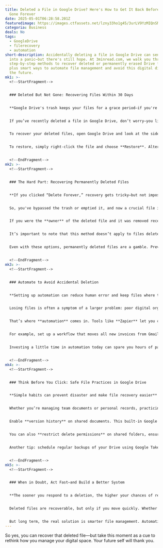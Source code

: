 ```yaml
---
title: Deleted a File in Google Drive? Here's How to Get It Back Before It's
  Gone Forever
date: 2025-05-01T06:28:58.201Z
featuredimage: https://images.ctfassets.net/lzny33ho1g45/3urLV9YzMIQnSNGDnmNP3z/77d6ae61c54788d0c87d7136953698b7/google-drive.jpg?w=1520&fm=avif&q=31&fit=thumb&h=760
categoria: Business
deals: No
tags:
  - GoogleDrive
  - filerecovery
  - automation
short-description: Accidentally deleting a file in Google Drive can send anyone
  into a panic—but there's still hope. At 3minread.com, we walk you through
  step-by-step methods to recover deleted or permanently erased Drive files,
  plus smart ways to automate file management and avoid this digital disaster in
  the future.
mk1: >-
  <!--StartFragment-->


  ### Deleted But Not Gone: Recovering Files Within 30 Days


  **Google Drive's trash keeps your files for a grace period—if you're quick, recovery is easy**


  If you’ve recently deleted a file in Google Drive, don’t worry—you likely still have time to bring it back. When a file is deleted, it’s moved to the Trash folder where it stays for up to 30 days before being permanently removed. Think of this as Google’s version of a safety net, designed for those of us who are too quick to click “delete.”


  To recover your deleted files, open Google Drive and look at the sidebar on the left. Click on **Trash**. Once inside, you'll see a list of recently deleted files, each with its original folder path shown next to it. This feature is especially helpful when you can’t remember where a file lived in the first place.


  To restore, simply right-click the file and choose **Restore**. Alternatively, you can click the clock-shaped Restore icon above the file list. The file will return to its original folder, and if that folder no longer exists, you'll find it in your main My Drive view. It's simple—but time-sensitive.


  <!--EndFragment-->
mk2: >-
  <!--StartFragment-->


  ### The Hard Part: Recovering Permanently Deleted Files


  **If you clicked “Delete Forever,” recovery gets tricky—but not impossible**


  So, you've bypassed the trash or emptied it, and now a crucial file is gone. This is where things get a bit more complicated. Google doesn’t make any guarantees, but there’s still a potential way to get your file back.


  If you were the **owner** of the deleted file and it was removed recently, you can fill out a **Google Drive file recovery form** to request assistance from Google Support. Be aware, though: “recently” isn’t clearly defined, so time is of the essence.


  It’s important to note that this method doesn’t apply to files deleted from Gmail or Google Photos—they follow different rules and are not recoverable through this form. Also, if you're using **Google Workspace**, only your account **administrator** can submit a recovery request. If that’s you, act fast. If not, contact your admin immediately and hope they’re as eager to save that report as you are.


  Even with these options, permanently deleted files are a gamble. Prevention, as always, is the best strategy.


  <!--EndFragment-->
mk3: >-
  <!--StartFragment-->


  ### Automate to Avoid Accidental Deletion


  **Setting up automation can reduce human error and keep files where they belong**


  Losing files is often a symptom of a larger problem: poor digital organization. If you’re constantly digging through folders or letting documents pile up in random places, it’s only a matter of time before something important gets lost—or deleted.


  That’s where **automation** comes in. Tools like **Zapier** let you connect Google Drive to other apps you already use, minimizing manual file handling. You can automatically send Gmail attachments to specific Drive folders, tag files with metadata, or even alert your team when a new document is added.


  For example, set up a workflow that moves all new invoices from Gmail to a “Finance” folder in Google Drive. Or create an automation that logs newly uploaded team files to a Slack channel. These automations don’t just save time—they create digital paper trails that can be lifesavers when files go missing.


  Investing a little time in automation today can spare you hours of panic later.


  <!--EndFragment-->
mk4: >-
  <!--StartFragment-->


  ### Think Before You Click: Safe File Practices in Google Drive


  **Simple habits can prevent disaster and make file recovery easier**


  Whether you’re managing team documents or personal records, practicing mindful file handling goes a long way. Start by creating a folder hierarchy that makes sense. Organize files into logical categories—by project, client, or date—so you know where everything belongs.


  Enable **version history** on shared documents. This built-in Google Drive feature lets you revert to older versions of a file if changes were made or data was accidentally deleted. It’s like a second safety net, especially helpful in collaborative environments.


  You can also **restrict delete permissions** on shared folders, ensuring only authorized users can move items to Trash. This is especially useful in a team or corporate setting, where files are regularly accessed by multiple people.


  Another tip: schedule regular backups of your Drive using Google Takeout or a third-party backup solution. This won’t stop accidental deletions, but it can offer recovery options even when Drive fails.


  <!--EndFragment-->
mk5: >-
  <!--StartFragment-->


  ### When in Doubt, Act Fast—and Build a Better System


  **The sooner you respond to a deletion, the higher your chances of recovery**


  Deleted files are recoverable, but only if you move quickly. Whether you're restoring from Trash or submitting a recovery form for permanently deleted items, time is your most valuable asset.


  But long term, the real solution is smarter file management. Automation, backups, structured folders, and permissions all help reduce your risk of accidental data loss. At 3minread.com, we’re all about helping you use tech smarter—not just to recover from mistakes, but to avoid them entirely.
---
```

So yes, you can recover that deleted file—but take this moment as a cue to rethink how you manage your digital space. Your future self will thank you.

<!--EndFragment-->